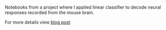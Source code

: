 
Notebooks from a project where I applied linear classifier to decode neural responses recorded from the mouse brain. 

For more details view [blog post](https://kachio.github.io/blog/2016/12/10/Decoding-Identity-of-Natural-Images)
